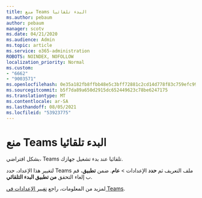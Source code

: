 ```yaml
---
title: منع Teams البدء تلقائيا
ms.author: pebaum
author: pebaum
manager: scotv
ms.date: 04/21/2020
ms.audience: Admin
ms.topic: article
ms.service: o365-administration
ROBOTS: NOINDEX, NOFOLLOW
localization_priority: Normal
ms.custom:
- "6662"
- "9003571"
ms.openlocfilehash: 0e35a182fb8ffbb48e5c3bff72881c2cd14d778f83c759efc99c372900de6991
ms.sourcegitcommit: b5f7da89a650d2915dc652449623c78be6247175
ms.translationtype: MT
ms.contentlocale: ar-SA
ms.lasthandoff: 08/05/2021
ms.locfileid: "53923775"
---
```

# <a name="prevent-teams-from-starting-automatically"></a>منع Teams البدء تلقائيا

بشكل افتراضي، Teams تلقائيا عند بدء تشغيل جهازك.

لتغيير هذا الإعداد، حدد Teams ملف التعريف ثم **حدد** الإعدادات  >   **عام**. ضمن  **تطبيق**، قم ب إلغاء التحقق  **من تطبيق البدء التلقائي**.

لمزيد من المعلومات، راجع [تغيير الإعدادات في Teams](https://support.microsoft.com/office/b506e8f1-1a96-4cf1-8c6b-b6ed4f424bc7).
